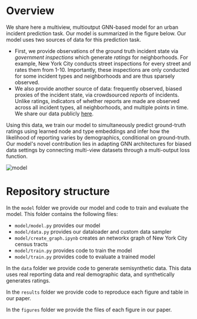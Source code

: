 # Overview
We share here a multiview, multioutput GNN-based model for an urban incident prediction task. Our model is summarized in the figure below. Our model uses two sources of data for this prediction task.
 - First, we provide observations of the ground truth incident state via *government inspections* which generate *ratings* for neighborhoods. For example, New York City conducts street inspections for every street and rates them from 1-10. Importantly, these inspections are only conducted for some incident types and neighborhoods and are thus sparsely observed.
 - We also provide another source of data: frequently observed, biased proxies of the incident state, via crowdsourced *reports* of incidents. Unlike ratings, indicators of whether reports are made are observed across all incident types, all neighborhoods, and multiple points in time.
We share our data publicly [here](https://github.com/sidhikabalachandar/nyc_urban_incident_data).

Using this data, we train our model to simultaneously predict ground-truth ratings using learned node and type embeddings and infer how the likelihood of reporting varies by demographics, conditional on ground-truth. Our model's novel contribution lies in adapting GNN architectures for biased data settings by connecting multi-view datasets through a multi-output loss function.

![model](https://github.com/user-attachments/assets/015357d6-30b5-4fb9-a06b-297ff8e3f38d)

# Repository structure
In the `model` folder we provide our model and code to train and evaluate the model. This folder contains the following files:
 - `model/model.py` provides our model
 - `model/data.py` provides our dataloader and custom data sampler
 - `model/create_graph.ipynb` creates an networkx graph of New York City census tracts
 - `model/train.py` provides code to train the model
 - `model/train.py` provides code to evaluate a trained model

In the `data` folder we provide code to generate semisynthetic data. This data uses real reporting data and real demographic data, and synthetically generates ratings.

In the `results` folder we provide code to reproduce each figure and table in our paper.

In the `figures` folder we provide the files of each figure in our paper. 

